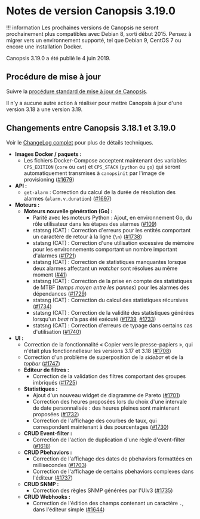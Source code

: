 # Notes de version Canopsis 3.19.0

!!! information
    Les prochaines versions de Canopsis ne seront prochainement plus compatibles avec Debian 8, sorti début 2015. Pensez à migrer vers un environnement supporté, tel que Debian 9, CentOS 7 ou encore une installation Docker.

Canopsis 3.19.0 a été publié le 4 juin 2019.

## Procédure de mise à jour

Suivre la [procédure standard de mise à jour de Canopsis](../guide-administration/mise-a-jour/index.md).

Il n'y a aucune autre action à réaliser pour mettre Canopsis à jour d'une version 3.18 à une version 3.19.

## Changements entre Canopsis 3.18.1 et 3.19.0

Voir le [ChangeLog complet](https://git.canopsis.net/canopsis/canopsis/blob/develop/CHANGELOG.md) pour plus de détails techniques.

*  **Images Docker / paquets :**
    *  Les fichiers Docker-Compose acceptent maintenant des variables `CPS_EDITION` (`core` ou `cat`) et `CPS_STACK` (`python` ou `go`) qui seront automatiquement transmises à `canopsinit` par l'image de provisioning ([#1679](https://git.canopsis.net/canopsis/canopsis/issues/1679))
*  **API :**
    *  `get-alarm` : Correction du calcul de la durée de résolution des alarmes (`alarm.v.duration`) ([#1697](https://git.canopsis.net/canopsis/canopsis/issues/1697))
*  **Moteurs :**
    *  **Moteurs nouvelle génération (Go) :**
        *  Parité avec les moteurs Python : Ajout, en environnement Go, du rôle utilisateur dans les étapes des alarmes ([#109](https://git.canopsis.net/canopsis/go-revolution/issues/109))
        *  statsng (CAT) : Correction d'erreurs pour les entités comportant un caractère de retour à la ligne (`\n`) ([#1738](https://git.canopsis.net/canopsis/canopsis/issues/1738))
        *  statsng (CAT) : Correction d'une utilisation excessive de mémoire pour les environnements comportant un nombre important d'alarmes ([#1721](https://git.canopsis.net/canopsis/canopsis/issues/1721))
        *  statsng (CAT) : Correction de statistiques manquantes lorsque deux alarmes affectant un *watcher* sont résolues au même moment ([#41](https://git.canopsis.net/cat/canopsis-cat/issues/41))
        *  statsng (CAT) : Correction de la prise en compte des statistiques de MTBF (*temps moyen entre les pannes*) pour les alarmes des dépendances ([#1729](https://git.canopsis.net/canopsis/canopsis/issues/1729))
        *  statsng (CAT) : Correction du calcul des statistiques récursives ([#1734](https://git.canopsis.net/canopsis/canopsis/issues/1734))
        *  statsng (CAT) : Correction de la validité des statistiques générées lorsqu'un *beat* n'a pas été exécuté ([#1739](https://git.canopsis.net/canopsis/canopsis/issues/1739), [#1733](https://git.canopsis.net/canopsis/canopsis/issues/1733))
        *  statsng (CAT) : Correction d'erreurs de typage dans certains cas d'utilisation ([#1740](https://git.canopsis.net/canopsis/canopsis/issues/1740))
*  **UI :**
    *  Correction de la fonctionnalité « Copier vers le presse-papiers », qui n'était plus fonctionnellesur les versions 3.17 et 3.18 ([#1708](https://git.canopsis.net/canopsis/canopsis/issues/1708))
    *  Correction d'un problème de superposition de la *sidebar* et de la *topbar* ([#1747](https://git.canopsis.net/canopsis/canopsis/issues/1747))
    *  **Éditeur de filtres :**
        *  Correction de la validation des filtres comportant des groupes imbriqués ([#1725](https://git.canopsis.net/canopsis/canopsis/issues/1725))
    *  **Statistiques :**
        *  Ajout d'un nouveau widget de diagramme de Pareto ([#1701](https://git.canopsis.net/canopsis/canopsis/issues/1701))
        *  Correction des heures proposées lors du choix d'une intervale de date personnalisée : des heures pleines sont maintenant proposées ([#1732](https://git.canopsis.net/canopsis/canopsis/issues/1732))
        *  Correction de l'affichage des courbes de taux, qui correspondent maintenant à des pourcentages ([#1730](https://git.canopsis.net/canopsis/canopsis/issues/1730))
    *  **CRUD Event-filter :**
        *  Correction de l'action de duplication d'une règle d'event-filter ([#1618](https://git.canopsis.net/canopsis/canopsis/issues/1618))
    *  **CRUD Pbehaviors :**
        *  Correction de l'affichage des dates de pbehaviors formattées en millisecondes ([#1703](https://git.canopsis.net/canopsis/canopsis/issues/1703))
        *  Correction de l'affichage de certains pbehaviors complexes dans l'éditeur ([#1737](https://git.canopsis.net/canopsis/canopsis/issues/1737))
    *  **CRUD SNMP :**
        *  Correction des règles SNMP générées par l'UIv3 ([#1735](https://git.canopsis.net/canopsis/canopsis/issues/1735))
    *  **CRUD Webhooks :**
        *  Correction de l'édition des champs contenant un caractère `.`, dans l'éditeur simple ([#1644](https://git.canopsis.net/canopsis/canopsis/issues/1644))
